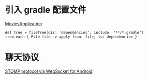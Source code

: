



#  引入 gradle 配置文件


[MoviesApplication](https://github.com/oleja00/MoviesApplication)


 `def tree = fileTree(dir: 'dependencies', include: '**/*.gradle')
    tree.each {
        File file -> apply from: file, to: dependencies
    }`


# 聊天协议


[STOMP protocol via WebSocket for Android](https://github.com/NaikSoftware/StompProtocolAndroid)